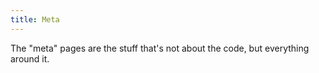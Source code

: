 ```yaml
---
title: Meta
---
```


The "meta" pages are the stuff that's not about the code, but everything around it.

